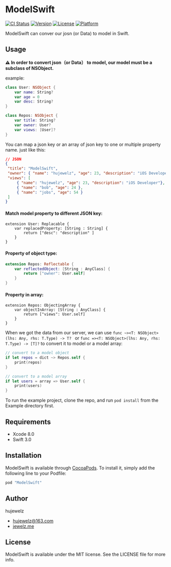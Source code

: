 # ModelSwift

[![CI Status](http://img.shields.io/travis/huluobobo/ModelSwift.svg?style=flat)](https://travis-ci.org/huluobobo/ModelSwift)
[![Version](https://img.shields.io/cocoapods/v/ModelSwift.svg?style=flat)](http://cocoapods.org/pods/ModelSwift)
[![License](https://img.shields.io/cocoapods/l/ModelSwift.svg?style=flat)](http://cocoapods.org/pods/ModelSwift)
[![Platform](https://img.shields.io/cocoapods/p/ModelSwift.svg?style=flat)](http://cocoapods.org/pods/ModelSwift)

ModelSwift can conver our josn (or Data) to model in Swift.

## Usage
**:warning: In order to convert json（or Data） to model, our model must be a subclass of NSObject.**

example:
```swift
class User: NSObject {
    var name: String?
    var age = 0
    var desc: String?
}

class Repos: NSObject {
    var title: String?
    var owner: User?
    var views: [User]?
}
```
You can map a json key or an array of json key  to one or multiple property name. 
just like this:

```json
// JSON
{
 "title": "ModelSwift",
 "owner": { "name": "hujewelz", "age": 23, "description": "iOS Developer" },
 "views": [
     { "name": "hujewelz", "age": 23, "description": "iOS Developer"},
     { "name": "bob", "age": 24 },
     { "name": "jobs", "age": 54 }
 ]
}

```

#### Match model property to different JSON key:
```
extension User: Replacable {
    var replacedProperty: [String : String] {
        return ["desc": "description" ]
    }
}
```
#### Property of object type:
```swift
extension Repos: Reflectable {
    var reflectedObject: [String : AnyClass] {
        return ["owner": User.self]
    }
}
```

#### Property in array:
```
extension Repos: ObjectingArray {
    var objectInArray: [String : AnyClass] {
        return ["views": User.self]
    }
}

```

When we got the data from our server, we can use 
`func ~><T: NSObject>(lhs: Any, rhs: T.Type) -> T? ` or `func =><T: NSObject>(lhs: Any, rhs: T.Type) -> [T]?`
 to convert it to model or a model array:
```swift
// convert to a model object
if let repos = dict ~> Repos.self {
    print(repos)
}

// convert to a model array
if let users = array => User.self {
	print(users)
}

```
To run the example project, clone the repo, and run `pod install` from the Example directory first.

## Requirements

* Xcode 8.0
* Swift 3.0

## Installation

ModelSwift is available through [CocoaPods](http://cocoapods.org). To install
it, simply add the following line to your Podfile:

```ruby
pod "ModelSwift"
```

## Author

hujewelz

* hujewelz@163.com 
* [jewelz.me](http://jewelz.me)

## License

ModelSwift is available under the MIT license. See the LICENSE file for more info.


